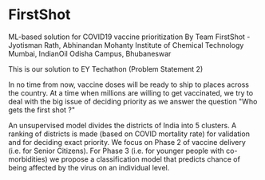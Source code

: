 # FirstShot
ML-based solution for COVID19 vaccine prioritization
By Team FirstShot - Jyotisman Rath, Abhinandan Mohanty
Institute of Chemical Technology Mumbai, IndianOil Odisha Campus, Bhubaneswar

This is our solution to EY Techathon (Problem Statement 2)

In no time from now, vaccine doses will be ready to ship to places across the country. At a time when millions are willing to get vaccinated, we try to deal with the big issue of deciding priority as we answer the question "Who gets the first shot ?"

An unsupervised model divides the districts of India into 5 clusters. A ranking of districts is made (based on COVID mortality rate) for validation and for deciding exact priority. We focus on Phase 2 of vaccine delivery (i.e. for Senior Citizens). 
For Phase 3 (i.e. for younger people with co-morbidities) we propose a classification model that predicts chance of being affected by the virus on an individual level.
